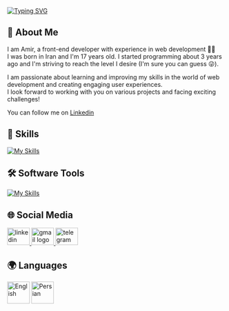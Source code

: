 
<div>
  <a href="https://git.io/typing-svg">
    <img src="https://readme-typing-svg.demolab.com?font=Fira+Code&weight=800&size=25&duration=6000&pause=2000&color=F7F7F7&repeat=true&width=435&separator=%3C&lines=I+Am+Amir+👨‍💻" alt="Typing SVG" />
  </a>
</div>


## 📖 About Me

I am Amir, a front-end developer with experience in web development 👨‍💻  
I was born in Iran and I'm 17 years old. I started programming about 3 years ago and I'm striving to reach the level I desire (I'm sure you can guess 😜).  

I am passionate about learning and improving my skills in the world of web development and creating engaging user experiences.  
I look forward to working with you on various projects and facing exciting challenges!

You can follow me on [Linkedin](https://www.linkedin.com/in/Amir-reza-Riahi)

## 🚀 Skills

[![My Skills](https://skillicons.dev/icons?i=html,css,tailwind,js,react,vue,nuxtjs,php,mysql,cs,python)](https://skillicons.dev)

## 🛠️ Software Tools

[![My Skills](https://skillicons.dev/icons?i=vscode,visualstudio,photoshop,git,github,gitlab,vite,postman,pycharm,notion)](https://skillicons.dev)

## 🌐 Social Media

<div>
  <a target="_blank" href="https://www.linkedin.com/in/amirreza-riahi-106a51304?utm_source=share&utm_campaign=share_via&utm_content=profile&utm_medium=android_app" target="_blank">
    <img src="https://raw.githubusercontent.com/maurodesouza/profile-readme-generator/master/src/assets/icons/social/linkedin/default.svg" width="52" height="40" alt="linkedin logo" />
  </a>
  <a target="_blank" href="mailto:amirreza.riahi2087@gmail.com">
    <img src="https://raw.githubusercontent.com/maurodesouza/profile-readme-generator/master/src/assets/icons/social/gmail/default.svg" width="52" height="40" alt="gmail logo" />
  </a>
  <a target="_blank" href="https://t.me/AmirRh2087">
    <img src="https://raw.githubusercontent.com/maurodesouza/profile-readme-generator/master/src/assets/icons/social/telegram/default.svg" width="52" height="40" alt="telegram logo" />
  </a>
</div>

## 🌍 Languages

<div>
  <img src="https://img.icons8.com/color/48/000000/usa.png" width="52" height="51" alt="English" />
  <img src="https://img.icons8.com/color/48/000000/iran.png" width="52" height="51" alt="Persian" />
</div>
